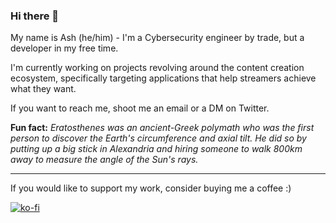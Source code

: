 ### Hi there 👋

My name is Ash (he/him) - I'm a Cybersecurity engineer by trade, but a developer in my free time.

I'm currently working on projects revolving around the content creation ecosystem, specifically targeting applications that help streamers achieve what they want.

If you want to reach me, shoot me an email or a DM on Twitter.

**Fun fact:** _Eratosthenes was an ancient-Greek polymath who was the first person to discover the Earth's circumference and axial tilt. He did so by putting up a big stick in Alexandria and hiring someone to walk 800km away to measure the angle of the Sun's rays._

----

If you would like to support my work, consider buying me a coffee :)

[![ko-fi](https://ko-fi.com/img/githubbutton_sm.svg)](https://ko-fi.com/B0B06MV7P)
